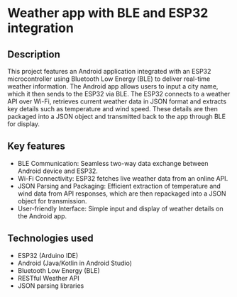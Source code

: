 # Weather app with BLE and ESP32 integration
## Description
This project features an Android application integrated with an ESP32 microcontroller using Bluetooth Low Energy (BLE) to deliver real-time weather information.
The Android app allows users to input a city name, which it then sends to the ESP32 via BLE. The ESP32 connects to a weather API over Wi-Fi, retrieves current 
weather data in JSON format and extracts key details such as temperature and wind speed. These details are then packaged into a JSON object and transmitted back 
to the app through BLE for display.

## Key features
- BLE Communication: Seamless two-way data exchange between Android device and ESP32.
- Wi-Fi Connectivity: ESP32 fetches live weather data from an online API.
- JSON Parsing and Packaging: Efficient extraction of temperature and wind data from API responses, which are then repackaged into a JSON object for transmission.
- User-friendly Interface: Simple input and display of weather details on the Android app.
  
## Technologies used
- ESP32 (Arduino IDE)
- Android (Java/Kotlin in Android Studio)
- Bluetooth Low Energy (BLE)
- RESTful Weather API
- JSON parsing libraries
